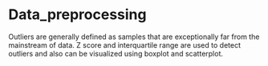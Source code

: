 # Data_preprocessing
Outliers are generally defined as samples that are exceptionally far from the mainstream of data. Z score and interquartile range are used
to detect outliers and also can be visualized using boxplot and scatterplot.
